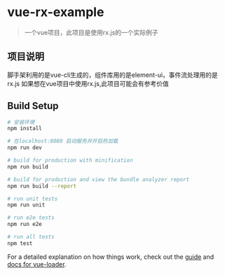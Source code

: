 # vue-rx-example

> 一个vue项目，此项目是使用rx.js的一个实际例子

## 项目说明

脚手架利用的是vue-cli生成的，组件库用的是element-ui，事件流处理用的是rx.js
如果想在vue项目中使用rx.js,此项目可能会有参考价值

## Build Setup

``` bash
# 安装环境
npm install

# 在localhost:8080 启动服务并开启热加载
npm run dev

# build for production with minification
npm run build

# build for production and view the bundle analyzer report
npm run build --report

# run unit tests
npm run unit

# run e2e tests
npm run e2e

# run all tests
npm test
```

For a detailed explanation on how things work, check out the [guide](http://vuejs-templates.github.io/webpack/) and [docs for vue-loader](http://vuejs.github.io/vue-loader).
